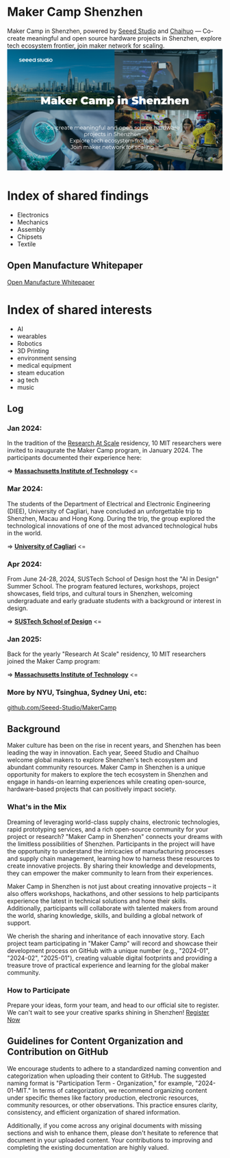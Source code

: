 # Maker Camp Shenzhen

Maker Camp in Shenzhen, powered by [Seeed Studio](https://www.seeed.cc/) and [Chaihuo](https://seeed-studio.github.io/MakerCamp/Chaihuo) — Co-create meaningful and open source hardware projects in Shenzhen, explore tech ecosystem frontier, join maker network for scaling.
<img src="./images/campcover.png" width="800"  alt="MakerCamp">

# Index of shared findings 
- Electronics
- Mechanics
- Assembly 
- Chipsets
- Textile
## Open Manufacture Whitepaper
[Open Manufacture Whitepaper](https://doc.weixin.qq.com/doc/w3_AdwA4QaAAGkadC0NV05RliKYLKhqz?scode=AGEAZwfLABEPp0Q7TqAdwA4QaAAGk)


# Index of shared interests
- AI
- wearables
- Robotics
- 3D Printing
- environment sensing
- medical equipment
- steam education
- ag tech
- music

## Log

### Jan 2024:

In the tradition of the [Research At Scale](https://www.media.mit.edu/posts/research-at-scale) residency, 10 MIT researchers were invited to inaugurate the Maker Camp program, in January 2024.
The participants documented their experience here:

=> **[Massachusetts Institute of Technology](https://seeed-studio.github.io/MakerCamp/2024-01-MIT/)** <=

### Mar 2024:

The students of the Department of Electrical and Electronic Engineering (DIEE), University of Cagliari, have concluded an unforgettable trip to Shenzhen, Macau and Hong Kong. During the trip, the group explored the technological innovations of one of the most advanced technological hubs in the world.

=> **[University of Cagliari](https://github.com/Seeed-Studio/MakerCamp/tree/main/2024-03-Uni%20of%20Cagliari)** <=

### Apr 2024:

From June 24-28, 2024, SUSTech School of Design host the "AI in Design" Summer School. The program featured lectures, workshops, project showcases, field trips, and cultural tours in Shenzhen, welcoming undergraduate and early graduate students with a background or interest in design. 

=> **[SUSTech School of Design](https://github.com/Seeed-Studio/MakerCamp/tree/main/2024-04-AI%20in%20Design%20Summer%20School)** <=

### Jan 2025:

Back for the yearly "Research At Scale" residency, 10 MIT researchers joined the Maker Camp program:

=> **[Massachusetts Institute of Technology](https://seeed-studio.github.io/MakerCamp/2025-01-MIT/)** <=


### More by NYU, Tsinghua, Sydney Uni, etc:

[github.com/Seeed-Studio/MakerCamp](https://github.com/Seeed-Studio/MakerCamp/)

## Background

Maker culture has been on the rise in recent years, and Shenzhen has been leading the way in innovation. Each year, Seeed Studio and Chaihuo welcome global makers to explore Shenzhen's tech ecosystem and abundant community resources. Maker Camp in Shenzhen is a unique opportunity for makers to explore the tech ecosystem in Shenzhen and engage in hands-on learning experiences while creating open-source, hardware-based projects that can positively impact society.

### What's in the Mix

Dreaming of leveraging world-class supply chains, electronic technologies, rapid prototyping services, and a rich open-source community for your project or research? "Maker Camp in Shenzhen" connects your dreams with the limitless possibilities of Shenzhen. Participants in the project will have the opportunity to understand the intricacies of manufacturing processes and supply chain management, learning how to harness these resources to create innovative projects. By sharing their knowledge and developments, they can empower the maker community to learn from their experiences.

Maker Camp in Shenzhen is not just about creating innovative projects – it also offers workshops, hackathons, and other sessions to help participants experience the latest in technical solutions and hone their skills. Additionally, participants will collaborate with talented makers from around the world, sharing knowledge, skills, and building a global network of support.

We cherish the sharing and inheritance of each innovative story. Each project team participating in "Maker Camp" will record and showcase their development process on GitHub with a unique number (e.g., "2024-01", "2024-02", "2025-01"), creating valuable digital footprints and providing a treasure trove of practical experience and learning for the global maker community.

### How to Participate

Prepare your ideas, form your team, and head to our official site to register. We can't wait to see your creative sparks shining in Shenzhen!
[Register Now](https://docs.google.com/forms/d/e/1FAIpQLSdXlkyAb32d16tQf1__ss0lvE2C10uMQIRHlClN_iUuXE2a4A/viewform?usp=sf_link)

## Guidelines for Content Organization and Contribution on GitHub

We encourage students to adhere to a standardized naming convention and categorization when uploading their content to GitHub. The suggested naming format is "Participation Term - Organization," for example, "2024-01-MIT." In terms of categorization, we recommend organizing content under specific themes like factory production, electronic resources, community resources, or other observations. This practice ensures clarity, consistency, and efficient organization of shared information.

Additionally, if you come across any original documents with missing sections and wish to enhance them, please don't hesitate to reference that document in your uploaded content. Your contributions to improving and completing the existing documentation are highly valued.
